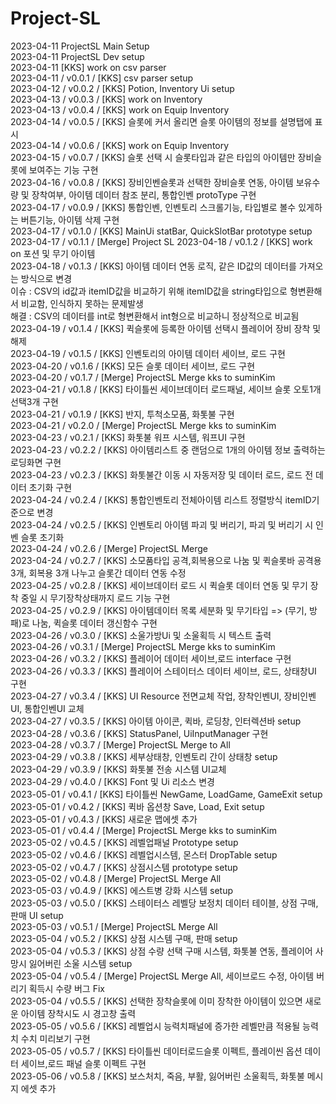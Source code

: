 # Project-SL
2023-04-11 ProjectSL Main Setup</br>
2023-04-11 ProjectSL Dev setup</br>
2023-04-11 [KKS] work on csv parser</br>
2023-04-11 / v0.0.1 / [KKS] csv parser setup</br>
2023-04-12 / v0.0.2 / [KKS] Potion, Inventory Ui setup</br>
2023-04-13 / v0.0.3 / [KKS] work on Inventory</br>
2023-04-13 / v0.0.4 / [KKS] work on Equip Inventory</br>
2023-04-14 / v0.0.5 / [KKS] 슬롯에 커서 올리면 슬롯 아이템의 정보를 설명탭에 표시</br>
2023-04-14 / v0.0.6 / [KKS] work on Equip Inventory</br>
2023-04-15 / v0.0.7 / [KKS] 슬롯 선택 시 슬롯타입과 같은 타입의 아이템만 장비슬롯에 보여주는 기능 구현</br>
2023-04-16 / v0.0.8 / [KKS] 장비인벤슬롯과 선택한 장비슬롯 연동, 아이템 보유수량 및 장착여부, 아이템 데이터 참조 분리, 통합인벤 protoType 구현</br>
2023-04-17 / v0.0.9 / [KKS] 통합인벤, 인벤토리 스크롤기능, 타입별로 볼수 있게하는 버튼기능, 아이템 삭제 구현</br>
2023-04-17 / v0.1.0 / [KKS] MainUi statBar, QuickSlotBar prototype setup</br>
2023-04-17 / v0.1.1 / [Merge] Project SL
2023-04-18 / v0.1.2 / [KKS] work on 포션 및 무기 아이템</br>
2023-04-18 / v0.1.3 / [KKS] 아이템 데이터 연동 로직, 같은 ID값의 데이터를 가져오는 방식으로 변경</br>
                        이슈 : CSV의 id값과 itemID값을 비교하기 위해 itemID값을 string타입으로 형변환해서 비교함, 인식하지 못하는 문제발생</br>
                        해결 : CSV의 데이터를 int로 형변환해서 int형으로 비교하니 정상적으로 비교됨</br>
2023-04-19 / v0.1.4 / [KKS] 퀵슬롯에 등록한 아이템 선택시 플레이어 장비 장착 및 해제</br>
2023-04-19 / v0.1.5 / [KKS] 인벤토리의 아이템 데이터 세이브, 로드 구현</br>
2023-04-20 / v0.1.6 / [KKS] 모든 슬롯 데이터 세이브, 로드 구현</br>
2023-04-20 / v0.1.7 / [Merge] ProjectSL Merge kks to suminKim</br>
2023-04-21 / v0.1.8 / [KKS] 타이틀씬 세이브데이터 로드패널, 세이브 슬롯 오토1개 선택3개 구현</br>
2023-04-21 / v0.1.9 / [KKS] 반지, 투척소모품, 화톳불 구현</br>
2023-04-21 / v0.2.0 / [Merge] ProjectSL Merge kks to suminKim</br>
2023-04-23 / v0.2.1 / [KKS] 화톳불 워프 시스템, 워프UI 구현</br>
2023-04-23 / v0.2.2 / [KKS] 아이템리스트 중 랜덤으로 1개의 아이템 정보 출력하는 로딩화면 구현</br>
2023-04-23 / v0.2.3 / [KKS] 화톳불간 이동 시 자동저장 및 데이터 로드, 로드 전 데이터 초기화 구현</br>
2023-04-24 / v0.2.4 / [KKS] 통합인벤토리 전체아이템 리스트 정렬방식 itemID기준으로 변경</br>
2023-04-24 / v0.2.5 / [KKS] 인벤토리 아이템 파괴 및 버리기, 파괴 및 버리기 시 인벤 슬롯 초기화</br>
2023-04-24 / v0.2.6 / [Merge] ProjectSL Merge</br>
2023-04-24 / v0.2.7 / [KKS] 소모품타입 공격,회복용으로 나눔 및 퀵슬롯바 공격용 3개, 회복용 3개 나누고 슬롯간 데이터 연동 수정</br>
2023-04-25 / v0.2.8 / [KKS] 세이브데이터 로드 시 퀵슬롯 데이터 연동 및 무기 장착 중일 시 무기장착상태까지 로드 기능 구현</br>
2023-04-25 / v0.2.9 / [KKS] 아이템데이터 목록 세분화 및 무기타입 => (무기, 방패)로 나눔, 퀵슬롯 데이터 갱신함수 구현</br>
2023-04-26 / v0.3.0 / [KKS] 소울가방Ui 및 소울획득 시 텍스트 출력</br>
2023-04-26 / v0.3.1 / [Merge] ProjectSL Merge kks to suminKim</br>
2023-04-26 / v0.3.2 / [KKS] 플레이어 데이터 세이브,로드 interface 구현</br>
2023-04-26 / v0.3.3 / [KKS] 플레이어 스테이터스 데이터 세이브, 로드, 상태창UI 구현</br>
2023-04-27 / v0.3.4 / [KKS] UI Resource 전면교체 작업, 장착인벤UI, 장비인벤UI, 통합인벤UI 교체</br>
2023-04-27 / v0.3.5 / [KKS] 아이템 아이콘, 퀵바, 로딩창, 인터렉션바 setup</br>
2023-04-28 / v0.3.6 / [KKS] StatusPanel, UiInputManager 구현</br>
2023-04-28 / v0.3.7 / [Merge] ProjectSL Merge to All</br>
2023-04-29 / v0.3.8 / [KKS] 세부상태창, 인벤토리 간이 상태창 setup</br>
2023-04-29 / v0.3.9 / [KKS] 화톳불 전송 시스템 UI교체</br>
2023-04-29 / v0.4.0 / [KKS] Font 및 Ui 리소스 변경</br>
2023-05-01 / v0.4.1 / [KKS] 타이틀씬 NewGame, LoadGame, GameExit setup</br>
2023-05-01 / v0.4.2 / [KKS] 퀵바 옵션창 Save, Load, Exit setup</br>
2023-05-01 / v0.4.3 / [KKS] 새로운 맵에셋 추가</br>
2023-05-01 / v0.4.4 / [Merge] ProjectSL Merge kks to suminKim</br>
2023-05-02 / v0.4.5 / [KKS] 레벨업패널 Prototype setup</br>
2023-05-02 / v0.4.6 / [KKS] 레벨업시스템, 몬스터 DropTable setup</br>
2023-05-02 / v0.4.7 / [KKS] 상점시스템 prototype setup</br>
2023-05-02 / v0.4.8 / [Merge] ProjectSL Merge All</br>
2023-05-03 / v0.4.9 / [KKS] 에스트병 강화 시스템 setup</br>
2023-05-03 / v0.5.0 / [KKS] 스테이터스 레벨당 보정치 데이터 테이블, 상점 구매, 판매 UI setup</br>
2023-05-03 / v0.5.1 / [Merge] ProjectSL Merge All</br>
2023-05-04 / v0.5.2 / [KKS] 상점 시스템 구매, 판매 setup</br>
2023-05-04 / v0.5.3 / [KKS] 상점 수량 선택 구매 시스템, 화톳불 연동, 플레이어 사망시 잃어버린 소울 시스템 setup</br>
2023-05-04 / v0.5.4 / [Merge] ProjectSL Merge All, 세이브로드 수정, 아이템 버리기 획득시 수량 버그 Fix</br>
2023-05-04 / v0.5.5 / [KKS] 선택한 장착슬롯에 이미 장착한 아이템이 있으면 새로운 아이템 장착시도 시 경고창 출력</br>
2023-05-05 / v0.5.6 / [KKS] 레벨업시 능력치패널에 증가한 레벨만큼 적용될 능력치 수치 미리보기 구현</br>
2023-05-05 / v0.5.7 / [KKS] 타이틀씬 데이터로드슬롯 이펙트, 플레이씬 옵션 데이터 세이브,로드 패널 슬롯 이펙트 구현</br>
2023-05-06 / v0.5.8 / [KKS] 보스처치, 죽음, 부활, 잃어버린 소울획득, 화톳불 메시지 에셋 추가</br>